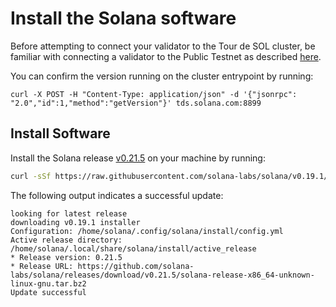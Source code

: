 # Install the Solana software

Before attempting to connect your validator to the Tour de SOL cluster, be familiar with connecting a validator to the Public Testnet as described [here](https://docs.solana.com/book/running-validator).

You can confirm the version running on the cluster entrypoint by running:

```text
curl -X POST -H "Content-Type: application/json" -d '{"jsonrpc": "2.0","id":1,"method":"getVersion"}' tds.solana.com:8899
```

## Install Software

Install the Solana release [v0.21.5](https://github.com/solana-labs/solana/releases/tag/v0.21.5) on your machine by running:

```bash
curl -sSf https://raw.githubusercontent.com/solana-labs/solana/v0.19.1/install/solana-install-init.sh | sh -s - 0.21.5
```

The following output indicates a successful update:

```text
looking for latest release
downloading v0.19.1 installer
Configuration: /home/solana/.config/solana/install/config.yml
Active release directory: /home/solana/.local/share/solana/install/active_release
* Release version: 0.21.5
* Release URL: https://github.com/solana-labs/solana/releases/download/v0.21.5/solana-release-x86_64-unknown-linux-gnu.tar.bz2
Update successful
```

